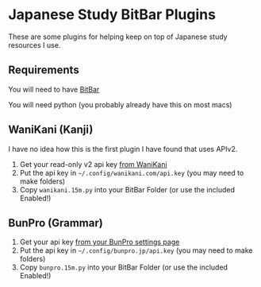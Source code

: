 # Japanese Study BitBar Plugins

These are some plugins for helping keep on top of Japanese study resources I use.

## Requirements

You will need to have [BitBar](https://github.com/matryer/bitbar)

You will need python (you probably already have this on most macs)

## WaniKani (Kanji)

I have no idea how this is the first plugin I have found that uses APIv2.

1. Get your read-only v2 api key [from WaniKani](https://www.wanikani.com/settings/personal_access_tokens)
1. Put the api key in `~/.config/wanikani.com/api.key` (you may need to make folders)
1. Copy `wanikani.15m.py` into your BitBar Folder (or use the included Enabled!) 

## BunPro (Grammar)

1. Get your api key [from your BunPro settings page](https://bunpro.jp/)
1. Put the api key in `~/.config/bunpro.jp/api.key` (you may need to make folders)
1. Copy `bunpro.15m.py` into your BitBar Folder (or use the included Enabled!) 
